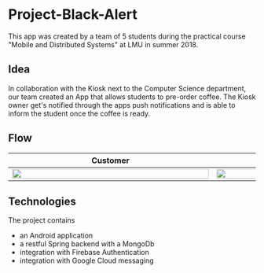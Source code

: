 # Project-Black-Alert

This app was created by a team of 5 students during the practical course "Mobile and Distributed Systems" at LMU in summer 2018.

## Idea

In collaboration with the Kiosk next to the Computer Science department, our team created an App that allows students to pre-order coffee.
The Kiosk owner get's notified through the apps push notifications and is able to inform the student once the coffee is ready.

## Flow

| Customer      | Vendor        |
| ------------- | ------------- |
| <img src="https://user-images.githubusercontent.com/15627894/58765304-18c76f00-8572-11e9-8482-e6d539a40adf.gif" data-canonical-src="https://user-images.githubusercontent.com/15627894/58765304-18c76f00-8572-11e9-8482-e6d539a40adf.gif" width="400" height="100%" /> | <img src="https://user-images.githubusercontent.com/15627894/58765303-182ed880-8572-11e9-8d44-771e11759924.gif" data-canonical-src="https://user-images.githubusercontent.com/15627894/58765303-182ed880-8572-11e9-8d44-771e11759924.gif" width="400" height="100%" />    |







## Technologies

The project contains

* an Android application
* a restful Spring backend with a MongoDb
* integration with Firebase Authentication
* integration with Google Cloud messaging
